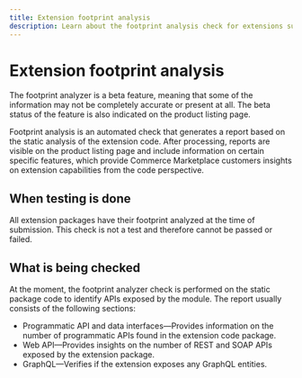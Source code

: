 ```yaml
---
title: Extension footprint analysis
description: Learn about the footprint analysis check for extensions submitting to the Commerce Marketplace.
---
```


# Extension footprint analysis

<InlineAlert variant="info" slots="text"/>

The footprint analyzer is a beta feature, meaning that some of the information may not be completely accurate or present at all. The beta status of the feature is also indicated on the product listing page.

Footprint analysis is an automated check that generates a report based on the static analysis of the extension code. After processing, reports are visible on the product listing page and include information on certain specific features, which provide Commerce Marketplace customers insights on extension capabilities from the code perspective.

## When testing is done

All extension packages have their footprint analyzed at the time of submission. This check is not a test and therefore cannot be passed or failed.

## What is being checked

At the moment, the footprint analyzer check is performed on the static package code to identify APIs exposed by the module. The report usually consists of the following sections:

*  Programmatic API and data interfaces—Provides information on the number of programmatic APIs found in the extension code package.
*  Web API—Provides insights on the number of REST and SOAP APIs exposed by the extension package.
*  GraphQL—Verifies if the extension exposes any GraphQL entities.
